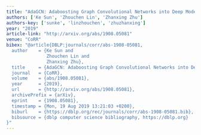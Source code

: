 ```yaml
---
title: "AdaGCN: Adaboosting Graph Convolutional Networks into Deep Models"
authors: ['Ke Sun', 'Zhouchen Lin', 'Zhanxing Zhu']
authors-key: ['sunke', 'linzhouchen', 'zhuzhanxing']
year: "2019"
article-link: "http://arxiv.org/abs/1908.05081"
venue: "CoRR"
bibex: "@article{DBLP:journals/corr/abs-1908-05081,
  author    = {Ke Sun and
               Zhouchen Lin and
               Zhanxing Zhu},
  title     = {AdaGCN: Adaboosting Graph Convolutional Networks into Deep Models},
  journal   = {CoRR},
  volume    = {abs/1908.05081},
  year      = {2019},
  url       = {http://arxiv.org/abs/1908.05081},
  archivePrefix = {arXiv},
  eprint    = {1908.05081},
  timestamp = {Mon, 19 Aug 2019 13:21:03 +0200},
  biburl    = {https://dblp.org/rec/journals/corr/abs-1908-05081.bib},
  bibsource = {dblp computer science bibliography, https://dblp.org}
}"
---
```

